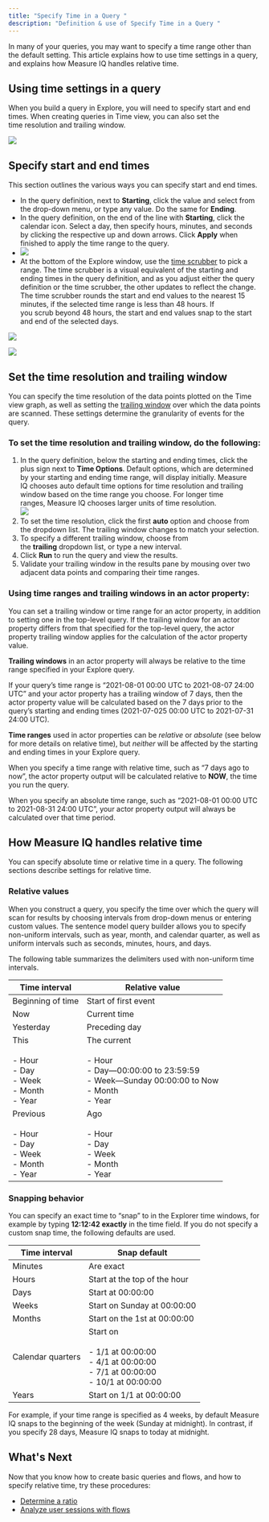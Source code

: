 ```yaml
---
title: "Specify Time in a Query "
description: "Definition & use of Specify Time in a Query "
---
```

In many of your queries, you may want to specify a time range other than the default setting. This article explains how to use time settings in a query, and explains how Measure IQ handles relative time.

## Using time settings in a query

When you build a query in Explore, you will need to specify start and end times. When creating queries in Time view, you can also set the time resolution and trailing window.

![](./attachments/v5Time.png)

## Specify start and end times

This section outlines the various ways you can specify start and end times.

- In the query definition, next to **Starting**, click the value and select from the drop-down menu, or type any value. Do the same for **Ending**.
- In the query definition, on the end of the line with **Starting**, click the calendar icon. Select a day, then specify hours, minutes, and seconds by clicking the respective up and down arrows. Click **Apply** when finished to apply the time range to the query.  
- ![](./attachments/v5SelectDate03.gif)
- At the bottom of the Explore window, use the [time scrubber](/measure_iq/glossary/time-scrubber) to pick a range. The time scrubber is a visual equivalent of the starting and ending times in the query definition, and as you adjust either the query definition or the time scrubber, the other updates to reflect the change. The time scrubber rounds the start and end values to the nearest 15 minutes, if the selected time range is less than 48 hours. If you scrub beyond 48 hours, the start and end values snap to the start and end of the selected days.

![](./attachments/v5TimeScrubber02.png)

![](./attachments/v5TimeScrubber.png)

## Set the time resolution and trailing window

You can specify the time resolution of the data points plotted on the Time view graph, as well as setting the [trailing window](/measure_iq/glossary/trailing-window) over which the data points are scanned. These settings determine the granularity of events for the query.

### To set the time resolution and trailing window, do the following:

1. In the query definition, below the starting and ending times, click the plus sign next to **Time Options**. Default options, which are determined by your starting and ending time range, will display initially. Measure IQ chooses auto default time options for time resolution and trailing window based on the time range you choose. For longer time ranges, Measure IQ chooses larger units of time resolution.  
![](./attachments/TimeOptions.gif)
2. To set the time resolution, click the first **auto** option and choose from the dropdown list. The trailing window changes to match your selection.
3. To specify a different trailing window, choose from the **trailing** dropdown list, or type a new interval.
4. Click **Run** to run the query and view the results.
5. Validate your trailing window in the results pane by mousing over two adjacent data points and comparing their time ranges.

### Using time ranges and trailing windows in an actor property:

You can set a trailing window or time range for an actor property, in addition to setting one in the top-level query. If the trailing window for an actor property differs from that specified for the top-level query, the actor property trailing window applies for the calculation of the actor property value.

**Trailing windows** in an actor property will always be relative to the time range specified in your Explore query.

If your query’s time range is “2021-08-01 00:00 UTC to 2021-08-07 24:00 UTC” and your actor property has a trailing window of 7 days, then the actor property value will be calculated based on the 7 days prior to the query’s starting and ending times (2021-07-025 00:00 UTC to 2021-07-31 24:00 UTC).

**Time ranges** used in actor properties can be *relative* or *absolute* (see below for more details on relative time), but *neither* will be affected by the starting and ending times in your Explore query.

When you specify a time range with relative time, such as “7 days ago to now”, the actor property output will be calculated relative to **NOW**, the time you run the query.

When you specify an absolute time range, such as “2021-08-01 00:00 UTC to 2021-08-31 24:00 UTC”, your actor property output will always be calculated over that time period.

## How Measure IQ handles relative time

You can specify absolute time or relative time in a query. The following sections describe settings for relative time.

### Relative values

When you construct a query, you specify the time over which the query will scan for results by choosing intervals from drop-down menus or entering custom values. The sentence model query builder allows you to specify non-uniform intervals, such as year, month, and calendar quarter, as well as uniform intervals such as seconds, minutes, hours, and days.

The following table summarizes the delimiters used with non-uniform time intervals.

| Time interval | Relative value |
| --- | --- |
| Beginning of time | Start of first event |
| Now | Current time |
| Yesterday | Preceding day |
| This<br><br>- Hour<br>- Day<br>- Week<br>- Month<br>- Year | The current<br><br>- Hour<br>- Day—00:00:00 to 23:59:59<br>- Week—Sunday 00:00:00 to Now<br>- Month <br>- Year |
| Previous<br><br>- Hour<br>- Day<br>- Week<br>- Month<br>- Year | Ago<br><br>- Hour<br>- Day<br>- Week<br>- Month<br>- Year |

### Snapping behavior

You can specify an exact time to “snap” to in the Explorer time windows, for example by typing **12:12:42 exactly** in the time field. If you do not specify a custom snap time, the following defaults are used.

| Time interval | Snap default |
| --- | --- |
| Minutes | Are exact |
| Hours | Start at the top of the hour |
| Days | Start at 00:00:00 |
| Weeks | Start on Sunday at 00:00:00 |
| Months | Start on the 1st at 00:00:00 |
| Calendar quarters | Start on<br><br>- 1/1 at 00:00:00<br>- 4/1 at 00:00:00<br>- 7/1 at 00:00:00<br>- 10/1 at 00:00:00 |
| Years | Start on 1/1 at 00:00:00 |

For example, if your time range is specified as 4 weeks, by default Measure IQ snaps to the beginning of the week (Sunday at midnight). In contrast, if you specify 28 days, Measure IQ snaps to today at midnight.

## What's Next

Now that you know how to create basic queries and flows, and how to specify relative time, try these procedures:

- [Determine a ratio](../../../measure-guides/measure-tutorials/work-with-queries/determine-a-ratio)
- [Analyze user sessions with flows](../../measure-user-guides/analyze-user-paths-with-flows/example-analyze-user-sessions-with-flows)